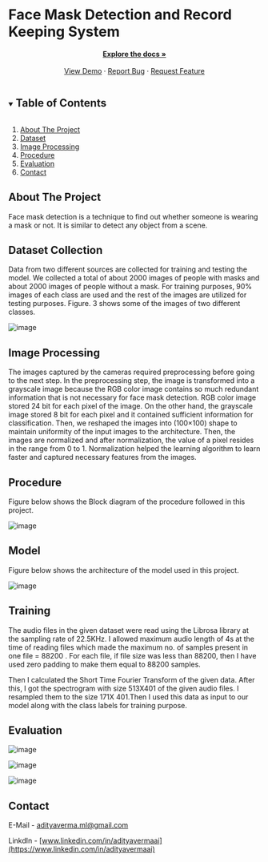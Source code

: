 # Face Mask Detection and Record Keeping System


<p align="center">
    <a href="https://github.com/adityavermaAI/Audio-Event-Detection"><strong>Explore the docs »</strong></a>
    <br />
    <br />
    <a href="https://user-images.githubusercontent.com/72017583/114261809-58770180-99fa-11eb-94d8-6144e3da168e.mp4">View Demo</a>
    ·
    <a href="https://github.com/adityavermaAI/Audio-Event-Detection/issues">Report Bug</a>
    ·
    <a href="https://github.com/adityavermaAI/Audio-Event-Detection/issues">Request Feature</a>
</p>

<details open="open">
  <summary><h2 style="display: inline-block">Table of Contents</h2></summary>
  <ol>
    <li><a href="#about-the-project">About The Project<a></li>
    <li><a href="#Dataset">Dataset</a></li>
    <li><a href="#Model">Image Processing</a></li>
    <li><a href="#Training">Procedure</a></li>
    <li><a href="#Evaluation">Evaluation</a></li>
    <li><a href="#contact">Contact</a></li>
  </ol>
</details>

## About The Project


Face mask detection is a technique to find out whether someone is wearing a mask or not. It is similar to detect any object from a scene.

## Dataset Collection

Data from two different sources are collected for training and testing the model. We collected a total of about 2000 images of people with masks and about 2000 images of people without a mask. For training purposes, 90% images of each class are used and the rest of the images are utilized for testing purposes. Figure. 3 shows some of the images of two different classes.

![image](https://user-images.githubusercontent.com/72017583/115589201-3419ff80-a2ed-11eb-8cec-09da9e274be4.png)

## Image Processing

The images captured by the cameras required preprocessing before going to the next step. In the preprocessing step, the image is transformed into a grayscale image because the RGB color image contains so much redundant information that is not necessary for face mask detection. RGB color image stored 24 bit for each pixel of the image. On the other hand, the grayscale image stored 8 bit for each pixel and it contained sufficient information for classification. Then, we reshaped the images into (100×100) shape to maintain uniformity of the input images to the architecture. Then, the images are normalized and after normalization, the value of a pixel resides in the range from 0 to 1. Normalization helped the learning algorithm to learn faster and captured necessary features from the images.



## Procedure

Figure below shows the Block diagram of the procedure followed in this project.

![image](https://user-images.githubusercontent.com/72017583/115590219-595b3d80-a2ee-11eb-80d0-eb1f25e9fd20.png)

## Model

Figure below shows the architecture of the model used in this project.

![image](https://user-images.githubusercontent.com/72017583/114194765-6e8ab080-996d-11eb-84bb-700caacddccb.png)

## Training

The audio files in the given dataset were read using the Librosa library at the sampling rate of 22.5KHz. I allowed maximum audio length of 4s at the time of reading files which made the maximum no. of samples present in one file = 88200 . For each file, if file size was less than 88200, then I have used zero padding to make them equal to 88200 samples.

Then I calculated the Short Time Fourier Transform of the given data. After this, I got the spectrogram with size 513X401 of the given audio files. I resampled them to the size 171X 401.Then I used this data as input to our model along with the class labels for training purpose.



## Evaluation

![image](https://user-images.githubusercontent.com/72017583/115590778-fae28f00-a2ee-11eb-9e42-e2e5651574c8.png)

![image](https://user-images.githubusercontent.com/72017583/115590922-29f90080-a2ef-11eb-94a1-a4cf221a84a3.png)

![image](https://user-images.githubusercontent.com/72017583/115590693-e30b0b00-a2ee-11eb-8c6f-a58f60a8d9d2.png)


## Contact

E-Mail - adityaverma.ml@gmail.com

LinkdIn - [www.linkedin.com/in/adityavermaai](https://www.linkedin.com/in/adityavermaai)
